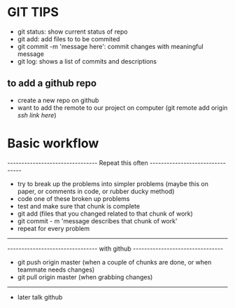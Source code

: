 # GIT TIPS

- git status:                     show current status of repo
- git add:                        add files to to be commited 
- git commit -m 'message here':   commit changes with meaningful message
- git log:                        shows a list of commits and descriptions

## to add a github repo
- create a new repo on github
- want to add the remote to our project on computer (git remote add origin _ssh link here_)

# Basic workflow
-------------------------------- Repeat this often --------------------------------
- try to break up the problems into simpler problems (maybe this on paper, or comments in code, or rubber ducky method)
- code one of these broken up problems 
- test and make sure that chunk is complete
- git add (files that you changed related to that chunk of work)
- git commit - m 'message describes that chunk of work'
- repeat for every problem
---

-------------------------------- with github --------------------------------
- git push origin master (when a couple of chunks are done, or when teammate needs changes)
- git pull origin master (when grabbing changes)
---


- later talk github